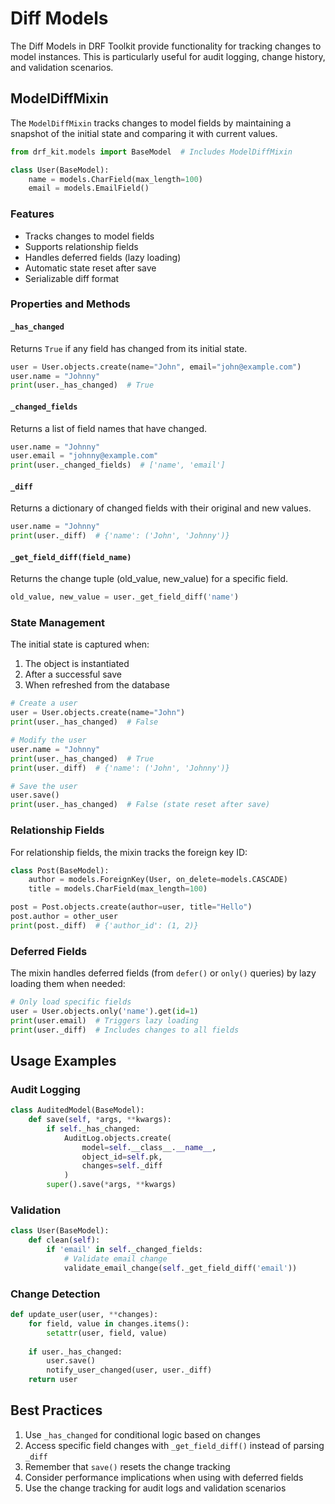 # Diff Models

The Diff Models in DRF Toolkit provide functionality for tracking changes to model instances. This is particularly useful for audit logging, change history, and validation scenarios.

## ModelDiffMixin

The `ModelDiffMixin` tracks changes to model fields by maintaining a snapshot of the initial state and comparing it with current values.

```python
from drf_kit.models import BaseModel  # Includes ModelDiffMixin

class User(BaseModel):
    name = models.CharField(max_length=100)
    email = models.EmailField()
```

### Features

- Tracks changes to model fields
- Supports relationship fields
- Handles deferred fields (lazy loading)
- Automatic state reset after save
- Serializable diff format

### Properties and Methods

#### `_has_changed`
Returns `True` if any field has changed from its initial state.

```python
user = User.objects.create(name="John", email="john@example.com")
user.name = "Johnny"
print(user._has_changed)  # True
```

#### `_changed_fields`
Returns a list of field names that have changed.

```python
user.name = "Johnny"
user.email = "johnny@example.com"
print(user._changed_fields)  # ['name', 'email']
```

#### `_diff`
Returns a dictionary of changed fields with their original and new values.

```python
user.name = "Johnny"
print(user._diff)  # {'name': ('John', 'Johnny')}
```

#### `_get_field_diff(field_name)`
Returns the change tuple (old_value, new_value) for a specific field.

```python
old_value, new_value = user._get_field_diff('name')
```

### State Management

The initial state is captured when:
1. The object is instantiated
2. After a successful save
3. When refreshed from the database

```python
# Create a user
user = User.objects.create(name="John")
print(user._has_changed)  # False

# Modify the user
user.name = "Johnny"
print(user._has_changed)  # True
print(user._diff)  # {'name': ('John', 'Johnny')}

# Save the user
user.save()
print(user._has_changed)  # False (state reset after save)
```

### Relationship Fields

For relationship fields, the mixin tracks the foreign key ID:

```python
class Post(BaseModel):
    author = models.ForeignKey(User, on_delete=models.CASCADE)
    title = models.CharField(max_length=100)

post = Post.objects.create(author=user, title="Hello")
post.author = other_user
print(post._diff)  # {'author_id': (1, 2)}
```

### Deferred Fields

The mixin handles deferred fields (from `defer()` or `only()` queries) by lazy loading them when needed:

```python
# Only load specific fields
user = User.objects.only('name').get(id=1)
print(user.email)  # Triggers lazy loading
print(user._diff)  # Includes changes to all fields
```

## Usage Examples

### Audit Logging

```python
class AuditedModel(BaseModel):
    def save(self, *args, **kwargs):
        if self._has_changed:
            AuditLog.objects.create(
                model=self.__class__.__name__,
                object_id=self.pk,
                changes=self._diff
            )
        super().save(*args, **kwargs)
```

### Validation

```python
class User(BaseModel):
    def clean(self):
        if 'email' in self._changed_fields:
            # Validate email change
            validate_email_change(self._get_field_diff('email'))
```

### Change Detection

```python
def update_user(user, **changes):
    for field, value in changes.items():
        setattr(user, field, value)
    
    if user._has_changed:
        user.save()
        notify_user_changed(user, user._diff)
    return user
```

## Best Practices

1. Use `_has_changed` for conditional logic based on changes
2. Access specific field changes with `_get_field_diff()` instead of parsing `_diff`
3. Remember that `save()` resets the change tracking
4. Consider performance implications when using with deferred fields
5. Use the change tracking for audit logs and validation scenarios